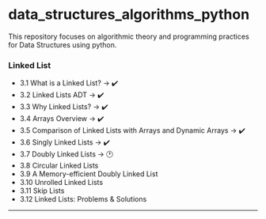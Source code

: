 # data_structures_algorithms_python
This repository focuses on algorithmic theory and programming practices for Data Structures using python.

### Linked List

- 3.1 What is a Linked List? -> ✔️
- 3.2 Linked Lists ADT -> ✔️
- 3.3 Why Linked Lists? -> ✔️
- 3.4 Arrays Overview -> ✔️
- 3.5 Comparison of Linked Lists with Arrays and Dynamic Arrays -> ✔️
- 3.6 Singly Linked Lists -> ✔️
- 3.7 Doubly Linked Lists -> 🕐
- 3.8 Circular Linked Lists
- 3.9 A Memory-efficient Doubly Linked List
- 3.10 Unrolled Linked Lists
- 3.11 Skip Lists
- 3.12 Linked Lists: Problems & Solutions

---
